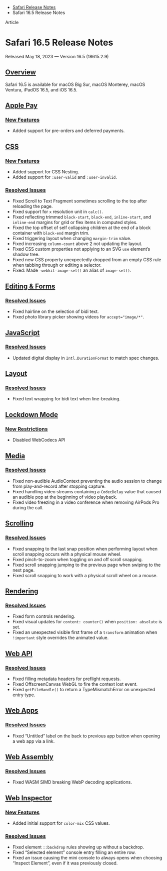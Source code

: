 - [Safari Release Notes](https://developer.apple.com/documentation/safari-release-notes)
- Safari 16.5 Release Notes

Article

# Safari 16.5 Release Notes

Released May 18, 2023 — Version 16.5 (18615.2.9)

## [Overview](https://developer.apple.com/documentation/safari-release-notes/safari-16_5-release-notes#Overview)

Safari 16.5 is available for macOS Big Sur, macOS Monterey, macOS Ventura, iPadOS 16.5, and iOS 16.5.

## [Apple Pay](https://developer.apple.com/documentation/safari-release-notes/safari-16_5-release-notes#Apple-Pay)

### [New Features](https://developer.apple.com/documentation/safari-release-notes/safari-16_5-release-notes#New-Features)

- Added support for pre-orders and deferred payments.

## [CSS](https://developer.apple.com/documentation/safari-release-notes/safari-16_5-release-notes#CSS)

### [New Features](https://developer.apple.com/documentation/safari-release-notes/safari-16_5-release-notes#New-Features)

- Added support for CSS Nesting.
- Added support for `:user-valid` and `:user-invalid`.

### [Resolved Issues](https://developer.apple.com/documentation/safari-release-notes/safari-16_5-release-notes#Resolved-Issues)

- Fixed Scroll to Text Fragment sometimes scrolling to the top after reloading the page.
- Fixed support for `x` resolution unit in `calc()`.
- Fixed reflecting trimmed `block-start`, `block-end`, `inline-start`, and `inline-end` margins for grid or flex items in computed styles.
- Fixed the top offset of self collapsing children at the end of a block container with `block-end` margin trim.
- Fixed triggering layout when changing `margin-trim` value.
- Fixed increasing `column-count` above 2 not updating the layout.
- Fixed CSS custom properties not applying to an SVG `use` element’s shadow tree.
- Fixed new CSS property unexpectedly dropped from an empty CSS rule when tabbing through or editing a selector.
- Fixed: Made `-webkit-image-set()` an alias of `image-set()`.

## [Editing & Forms](https://developer.apple.com/documentation/safari-release-notes/safari-16_5-release-notes#Editing--Forms)

### [Resolved Issues](https://developer.apple.com/documentation/safari-release-notes/safari-16_5-release-notes#Resolved-Issues)

- Fixed hairline on the selection of bidi text.
- Fixed photo library picker showing videos for `accept="image/*"`.

## [JavaScript](https://developer.apple.com/documentation/safari-release-notes/safari-16_5-release-notes#JavaScript)

### [Resolved Issues](https://developer.apple.com/documentation/safari-release-notes/safari-16_5-release-notes#Resolved-Issues)

- Updated digital display in `Intl.DurationFormat` to match spec changes.

## [Layout](https://developer.apple.com/documentation/safari-release-notes/safari-16_5-release-notes#Layout)

### [Resolved Issues](https://developer.apple.com/documentation/safari-release-notes/safari-16_5-release-notes#Resolved-Issues)

- Fixed text wrapping for bidi text when line-breaking.

## [Lockdown Mode](https://developer.apple.com/documentation/safari-release-notes/safari-16_5-release-notes#Lockdown-Mode)

### [New Restrictions](https://developer.apple.com/documentation/safari-release-notes/safari-16_5-release-notes#New-Restrictions)

- Disabled WebCodecs API

## [Media](https://developer.apple.com/documentation/safari-release-notes/safari-16_5-release-notes#Media)

### [Resolved Issues](https://developer.apple.com/documentation/safari-release-notes/safari-16_5-release-notes#Resolved-Issues)

- Fixed non-audible AudioContext preventing the audio session to change from play-and-record after stopping capture.
- Fixed handling video streams containing a `CodecDelay` value that caused an audible pop at the beginning of video playback.
- Fixed video freezing in a video conference when removing AirPods Pro during the call.

## [Scrolling](https://developer.apple.com/documentation/safari-release-notes/safari-16_5-release-notes#Scrolling)

### [Resolved Issues](https://developer.apple.com/documentation/safari-release-notes/safari-16_5-release-notes#Resolved-Issues)

- Fixed snapping to the last snap position when performing layout when scroll snapping occurs with a physical mouse wheel.
- Fixed pinch-to-zoom when toggling on and off scroll snapping.
- Fixed scroll snapping jumping to the previous page when swiping to the next page.
- Fixed scroll snapping to work with a physical scroll wheel on a mouse.

## [Rendering](https://developer.apple.com/documentation/safari-release-notes/safari-16_5-release-notes#Rendering)

### [Resolved Issues](https://developer.apple.com/documentation/safari-release-notes/safari-16_5-release-notes#Resolved-Issues)

- Fixed form controls rendering.
- Fixed visual updates for `content: counter()` when `position: absolute` is set.
- Fixed an unexpected visible first frame of a `transform` animation when `!important` style overrides the animated value.

## [Web API](https://developer.apple.com/documentation/safari-release-notes/safari-16_5-release-notes#Web-API)

### [Resolved Issues](https://developer.apple.com/documentation/safari-release-notes/safari-16_5-release-notes#Resolved-Issues)

- Fixed filling metadata headers for preflight requests.
- Fixed OffscreenCanvas WebGL to fire the context lost event.
- Fixed `getFileHandle()` to return a TypeMismatchError on unexpected entry type.

## [Web Apps](https://developer.apple.com/documentation/safari-release-notes/safari-16_5-release-notes#Web-Apps)

### [Resolved Issues](https://developer.apple.com/documentation/safari-release-notes/safari-16_5-release-notes#Resolved-Issues)

- Fixed “Untitled” label on the back to previous app button when opening a web app via a link.

## [Web Assembly](https://developer.apple.com/documentation/safari-release-notes/safari-16_5-release-notes#Web-Assembly)

### [Resolved Issues](https://developer.apple.com/documentation/safari-release-notes/safari-16_5-release-notes#Resolved-Issues)

- Fixed WASM SIMD breaking WebP decoding applications.

## [Web Inspector](https://developer.apple.com/documentation/safari-release-notes/safari-16_5-release-notes#Web-Inspector)

### [New Features](https://developer.apple.com/documentation/safari-release-notes/safari-16_5-release-notes#New-Features)

- Added initial support for `color-mix` CSS values.

### [Resolved Issues](https://developer.apple.com/documentation/safari-release-notes/safari-16_5-release-notes#Resolved-Issues)

- Fixed element `::backdrop` rules showing up without a backdrop.
- Fixed “Selected element” console entry filling an entire row.
- Fixed an issue causing the mini console to always opens when choosing “Inspect Element”, even if it was previously closed.
